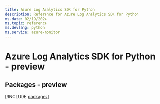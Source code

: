 ```yaml
---
title: Azure Log Analytics SDK for Python
description: Reference for Azure Log Analytics SDK for Python
ms.date: 02/19/2024
ms.topic: reference
ms.devlang: python
ms.service: azure-monitor
---
```

# Azure Log Analytics SDK for Python - preview
## Packages - preview
[!INCLUDE [packages](log-analytics-index.md)]